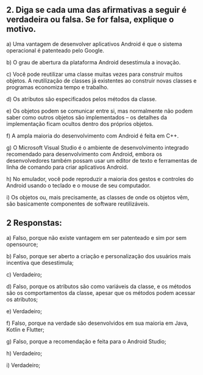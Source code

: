 ## 2. Diga se cada uma das afirmativas a seguir é verdadeira ou falsa. Se for falsa, explique o motivo.

a) Uma vantagem de desenvolver aplicativos Android é que o sistema operacional é patenteado pelo Google.

b) O grau de abertura da plataforma Android desestimula a inovação.

c) Você pode reutilizar uma classe muitas vezes para construir muitos objetos. A reutilização de classes já existentes ao construir novas classes e programas economiza tempo e trabalho.

d) Os atributos são especificados pelos métodos da classe.

e) Os objetos podem se comunicar entre si, mas normalmente não podem saber como outros objetos são implementados – os detalhes da implementação ficam ocultos dentro dos próprios objetos.

f) A ampla maioria do desenvolvimento com Android é feita em C++.

g) O Microsoft Visual Studio é o ambiente de desenvolvimento integrado recomendado para desenvolvimento com Android, embora os desenvolvedores também possam usar um editor de texto e ferramentas de linha de comando para criar aplicativos Android.

h) No emulador, você pode reproduzir a maioria dos gestos e controles do Android usando o teclado e o mouse de seu computador.

i) Os objetos ou, mais precisamente, as classes de onde os objetos vêm, são basicamente componentes de software reutilizáveis.

## 2 Responstas:

a) Falso, porque não existe vantagem em ser patenteado e sim por sem opensource;

b) Falso, porque ser aberto a criação e personalização dos usuários mais incentiva que desestimula;

c) Verdadeiro;

d) Falso, porque os atributos são como variáveis da classe, e os métodos são os comportamentos da classe, apesar que os métodos podem acessar os atributos;

e) Verdadeiro;

f) Falso, porque na verdade são desenvolvidos em sua maioria em Java, Kotlin e Flutter;

g) Falso, porque a recomendação e feita para o Android Studio;

h) Verdadeiro;

i) Verdadeiro;
